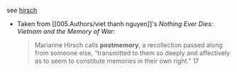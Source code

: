 see [hirsch](005.Authors/hirsch.md)

- Taken from [[005.Authors/viet thanh nguyen]]'s *Nothing Ever Dies: Vietnam and the Memory of War*: 
	> Marianne Hirsch calls **postmemory**, a recollection passed along from someone else, “transmitted to them so deeply and aﬀectively as to seem to constitute memories in their own right.” 17